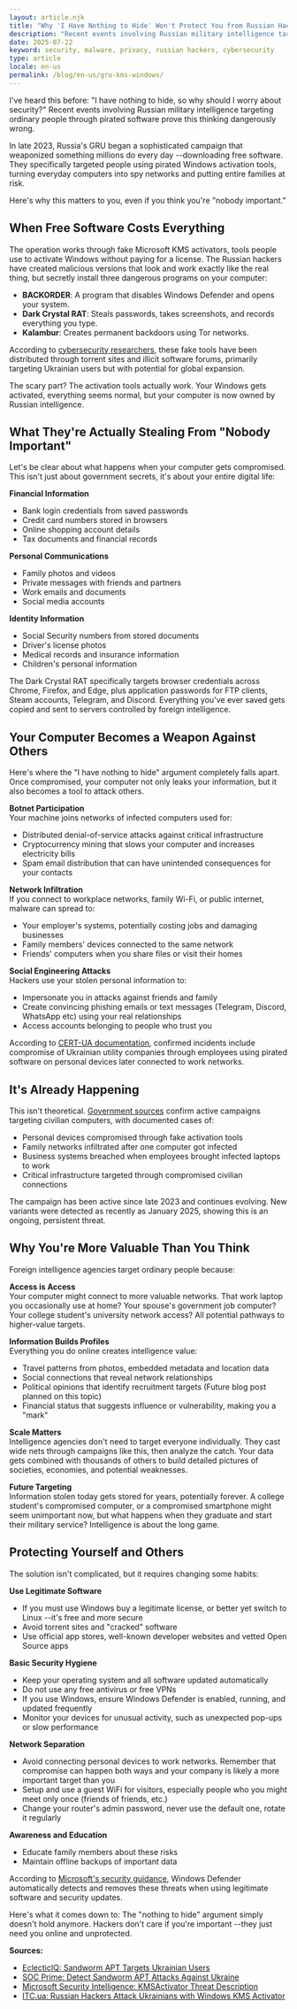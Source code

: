 ```yaml
---
layout: article.njk
title: "Why 'I Have Nothing to Hide' Won't Protect You from Russian Hackers"
description: "Recent events involving Russian military intelligence targeting ordinary people through pirated software prove this thinking dangerously wrong."
date: 2025-07-22
keyword: security, malware, privacy, russian hackers, cybersecurity
type: article
locale: en-us
permalink: /blog/en-us/gru-kms-windows/
---
```


I've heard this before: "I have nothing to hide, so why should I worry about security?"
Recent events involving Russian military intelligence targeting ordinary people through pirated software prove this thinking dangerously wrong.

In late 2023, Russia's GRU began a sophisticated campaign that weaponized something millions do every day --downloading free software. They specifically targeted people using pirated Windows activation tools, turning everyday computers into spy networks and putting entire families at risk.

Here's why this matters to you, even if you think you're "nobody important."

## When Free Software Costs Everything

The operation works through fake Microsoft KMS activators, tools people use to activate Windows without paying for a license. The Russian hackers have created malicious versions that look and work exactly like the real thing, but secretly install three dangerous programs on your computer:

- **BACKORDER**: A program that disables Windows Defender and opens your system.
- **Dark Crystal RAT**: Steals passwords, takes screenshots, and records everything you type.
- **Kalambur**: Creates permanent backdoors using Tor networks.

According to [cybersecurity researchers](https://blog.eclecticiq.com/sandworm-apt-targets-ukrainian-users-with-trojanized-microsoft-kms-activation-tools-in-cyber-espionage-campaigns), these fake tools have been distributed through torrent sites and illicit software forums, primarily targeting Ukrainian users but with potential for global expansion.

The scary part? The activation tools actually work. Your Windows gets activated, everything seems normal, but your computer is now owned by Russian intelligence.

## What They're Actually Stealing From "Nobody Important"

Let's be clear about what happens when your computer gets compromised. This isn't just about government secrets, it's about your entire digital life:

**Financial Information**
- Bank login credentials from saved passwords
- Credit card numbers stored in browsers
- Online shopping account details
- Tax documents and financial records

**Personal Communications**
- Family photos and videos
- Private messages with friends and partners
- Work emails and documents
- Social media accounts

**Identity Information**
- Social Security numbers from stored documents
- Driver's license photos
- Medical records and insurance information
- Children's personal information

The Dark Crystal RAT specifically targets browser credentials across Chrome, Firefox, and Edge, plus application passwords for FTP clients, Steam accounts, Telegram, and Discord. Everything you've ever saved gets copied and sent to servers controlled by foreign intelligence.

## Your Computer Becomes a Weapon Against Others

Here's where the "I have nothing to hide" argument completely falls apart. Once compromised, your computer not only leaks your information, but it also becomes a tool to attack others.

**Botnet Participation**  
Your machine joins networks of infected computers used for:
- Distributed denial-of-service attacks against critical infrastructure
- Cryptocurrency mining that slows your computer and increases electricity bills
- Spam email distribution that can have unintended consequences for your contacts

**Network Infiltration**  
If you connect to workplace networks, family Wi-Fi, or public internet, malware can spread to:
- Your employer's systems, potentially costing jobs and damaging businesses
- Family members' devices connected to the same network
- Friends' computers when you share files or visit their homes

**Social Engineering Attacks**  
Hackers use your stolen personal information to:
- Impersonate you in attacks against friends and family
- Create convincing phishing emails or text messages (Telegram, Discord, WhatsApp etc) using your real relationships
- Access accounts belonging to people who trust you

According to [CERT-UA documentation](https://socprime.com/blog/detect-sandworm-apt-attacks-against-ukraine/), confirmed incidents include compromise of Ukrainian utility companies through employees using pirated software on personal devices later connected to work networks.

## It's Already Happening

This isn't theoretical. [Government sources](https://itc.ua/en/news/russian-hackers-attack-ukrainians-with-windows-kms-activator-and-fake-updates/) confirm active campaigns targeting civilian computers, with documented cases of:

- Personal devices compromised through fake activation tools
- Family networks infiltrated after one computer got infected
- Business systems breached when employees brought infected laptops to work
- Critical infrastructure targeted through compromised civilian connections

The campaign has been active since late 2023 and continues evolving. New variants were detected as recently as January 2025, showing this is an ongoing, persistent threat.

## Why You're More Valuable Than You Think

Foreign intelligence agencies target ordinary people because:

**Access is Access**  
Your computer might connect to more valuable networks. That work laptop you occasionally use at home? Your spouse's government job computer? Your college student's university network access? All potential pathways to higher-value targets.

**Information Builds Profiles**  
Everything you do online creates intelligence value:
- Travel patterns from photos, embedded metadata and location data
- Social connections that reveal network relationships
- Political opinions that identify recruitment targets (Future blog post planned on this topic)
- Financial status that suggests influence or vulnerability, making you a "mark"
 
**Scale Matters**  
Intelligence agencies don't need to target everyone individually. They cast wide nets through campaigns like this, then analyze the catch. Your data gets combined with thousands of others to build detailed pictures of societies, economies, and potential weaknesses.

**Future Targeting**  
Information stolen today gets stored for years, potentially forever. A college student's compromised computer, or a compromised smartphone might seem unimportant now, but what happens when they graduate and start their military service? Intelligence is about the long game.

## Protecting Yourself and Others

The solution isn't complicated, but it requires changing some habits:

**Use Legitimate Software**
- If you must use Windows buy a legitimate license, or better yet switch to Linux --it's free and more secure
- Avoid torrent sites and "cracked" software
- Use official app stores, well-known developer websites and vetted Open Source apps

**Basic Security Hygiene**
- Keep your operating system and all software updated automatically
- Do not use any free antivirus or free VPNs
- If you use Windows, ensure Windows Defender is enabled, running, and updated frequently
- Monitor your devices for unusual activity, such as unexpected pop-ups or slow performance

**Network Separation**
- Avoid connecting personal devices to work networks. Remember that compromise can happen both ways and your company is likely a more important target than you
- Setup and use a guest WiFi for visitors, especially people who you might meet only once (friends of friends, etc.)
- Change your router's admin password, never use the default one, rotate it regularly

**Awareness and Education**
- Educate family members about these risks
- Maintain offline backups of important data

According to [Microsoft's security guidance](https://www.microsoft.com/en-us/wdsi/threats/malware-encyclopedia-description?Name=HackTool:Win32/KMSActivator.A!MSR&threatId=-2147224043), Windows Defender automatically detects and removes these threats when using legitimate software and security updates.

Here's what it comes down to: The "nothing to hide" argument simply doesn't hold anymore. Hackers don't care if you're important --they just need you online and unprotected.

**Sources:**
- [EclecticIQ: Sandworm APT Targets Ukrainian Users](https://blog.eclecticiq.com/sandworm-apt-targets-ukrainian-users-with-trojanized-microsoft-kms-activation-tools-in-cyber-espionage-campaigns)
- [SOC Prime: Detect Sandworm APT Attacks Against Ukraine](https://socprime.com/blog/detect-sandworm-apt-attacks-against-ukraine/)
- [Microsoft Security Intelligence: KMSActivator Threat Description](https://www.microsoft.com/en-us/wdsi/threats/malware-encyclopedia-description?Name=HackTool:Win32/KMSActivator.A!MSR&threatId=-2147224043)
- [ITC.ua: Russian Hackers Attack Ukrainians with Windows KMS Activator](https://itc.ua/en/news/russian-hackers-attack-ukrainians-with-windows-kms-activator-and-fake-updates/)